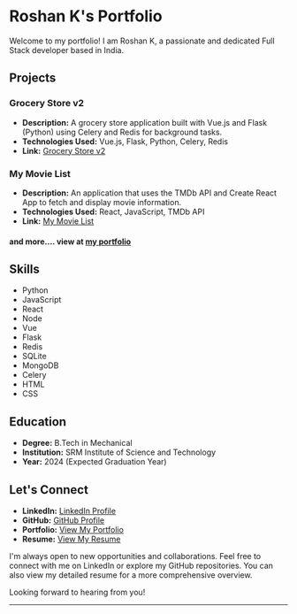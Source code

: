 # Roshan K's Portfolio

Welcome to my portfolio! I am Roshan K, a passionate and dedicated Full Stack developer based in India. 

## Projects

### Grocery Store v2

- **Description:** A grocery store application built with Vue.js and Flask (Python) using Celery and Redis for background tasks.
- **Technologies Used:** Vue.js, Flask, Python, Celery, Redis
- **Link:** [Grocery Store v2](<link-to-grocery-store-repo>)

### My Movie List

- **Description:** An application that uses the TMDb API and Create React App to fetch and display movie information.
- **Technologies Used:** React, JavaScript, TMDb API
- **Link:** [My Movie List](<link-to-movie-list-repo>)

#### and more.... view at [my portfolio](https://roshan21k.github.io/portfolio/project)

## Skills

- Python
- JavaScript
- React
- Node
- Vue
- Flask
- Redis
- SQLite
- MongoDB
- Celery
- HTML
- CSS

## Education

- **Degree:** B.Tech in Mechanical
- **Institution:** SRM Institute of Science and Technology
- **Year:** 2024 (Expected Graduation Year)

## Let's Connect

- **LinkedIn:** [LinkedIn Profile](https://www.linkedin.com/in/roshan-k-3643b9268/)
- **GitHub:** [GitHub Profile](https://github.com/roshan21k)
- **Portfolio:** [View My Portfolio](https://roshan21k.github.io/portfolio/)
- **Resume:** [View My Resume](https://docs.google.com/document/d/1atxOcSH6XNjBRltdNt7o-IA2AXKpsmN9ycllUk1korw/edit)

I'm always open to new opportunities and collaborations. Feel free to connect with me on LinkedIn or explore my GitHub repositories. You can also view my detailed resume for a more comprehensive overview.

Looking forward to hearing from you!

---

